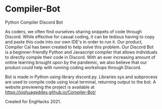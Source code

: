 # Compiler-Bot

Python Compiler Discord Bot

As coders, we often find ourselves sharing snippets of code through Discord. While effective for casual coding, it can be tedious having to copy and paste this code into our own IDE's in order to run it. Our product, Compiler Cal has been created to help solve this problem. Our Discord Bot is a beginner-friendly Python and Javascript compiler that allows individuals to directly compile their code in Discord. With an ever increasing amount of online learning brought upon by the pandemic, we also believe that our product could help with running coding workshops through Discord.

Bot is made in Python using library discord.py. Libraries sys and subprocess are used to compile code using local terminal, returning output to the bot. A website previewing the project is available at https://joshuageddes.github.io/Compiler-Bot/

Created for EngHacks 2021.
